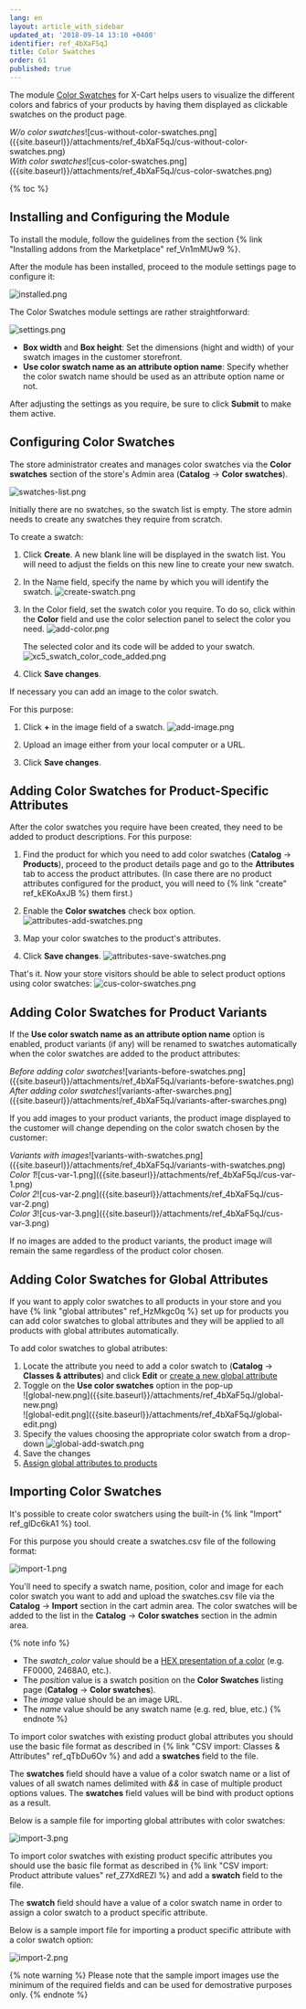 ```yaml
---
lang: en
layout: article_with_sidebar
updated_at: '2018-09-14 13:10 +0400'
identifier: ref_4bXaF5qJ
title: Color Swatches
order: 61
published: true
---
```

The module [Color Swatches](https://market.x-cart.com/addons/color-swatches.html#product-details-tab-description "Color Swatches") for X-Cart helps users to visualize the different colors and fabrics of your products by having them displayed as clickable swatches on the product page. 

<div class="ui stackable two column grid">
  <div class="column" markdown="span"><i>W/o color swatches</i>![cus-without-color-swatches.png]({{site.baseurl}}/attachments/ref_4bXaF5qJ/cus-without-color-swatches.png)</div>
  <div class="column" markdown="span"><i>With color swatches</i>![cus-color-swatches.png]({{site.baseurl}}/attachments/ref_4bXaF5qJ/cus-color-swatches.png)</div>
</div>

{% toc %}

## Installing and Configuring the Module 

To install the module, follow the guidelines from the section {% link "Installing addons from the Marketplace" ref_Vn1mMUw9 %}.

After the module has been installed, proceed to the module settings page to configure it:

![installed.png]({{site.baseurl}}/attachments/ref_4bXaF5qJ/installed.png)

The Color Swatches module settings are rather straightforward: 

![settings.png]({{site.baseurl}}/attachments/ref_4bXaF5qJ/settings.png)

   * **Box width** and **Box height**: Set the dimensions (hight and width) of your swatch images in the customer storefront.
   * **Use color swatch name as an attribute option name**: Specify whether the color swatch name should be used as an attribute option name or not.

After adjusting the settings as you require, be sure to click **Submit** to make them active.

## Configuring Color Swatches
The store administrator creates and manages color swatches via the **Color swatches** section of the store's Admin area (**Catalog** -> **Color swatches**).

![swatches-list.png]({{site.baseurl}}/attachments/ref_4bXaF5qJ/swatches-list.png)

Initially there are no swatches, so the swatch list is empty. The store admin needs to create any swatches they require from scratch. 

To create a swatch:

1. Click **Create**. A new blank line will be displayed in the swatch list. You will need to adjust the fields on this new line to create your new swatch.

2. In the Name field, specify the name by which you will identify the swatch.
   ![create-swatch.png]({{site.baseurl}}/attachments/ref_4bXaF5qJ/create-swatch.png)

3. In the Color field, set the swatch color you require. To do so, click within the **Color** field and use the color selection panel to select the color you need. 
   ![add-color.png]({{site.baseurl}}/attachments/ref_4bXaF5qJ/add-color.png)
   
   The selected color and its code will be added to your swatch.
   ![xc5_swatch_color_code_added.png]({{site.baseurl}}/attachments/ref_4bXaF5qJ/xc5_swatch_color_code_added.png)

4. Click **Save changes**.

If necessary you can add an image to the color swatch. 

For this purpose:

1. Click **+** in the image field of a swatch.
   ![add-image.png]({{site.baseurl}}/attachments/ref_4bXaF5qJ/add-image.png)
   
2. Upload an image either from your local computer or a URL.

3. Click **Save changes**.

## Adding Color Swatches for Product-Specific Attributes

After the color swatches you require have been created, they need to be added to product descriptions. For this purpose:

1. Find the product for which you need to add color swatches (**Catalog** -> **Products**), proceed to the product details page and go to the **Attributes** tab to access the product attributes. (In case there are no product attributes configured for the product, you will need to {% link "create" ref_kEKoAxJB %} them first.)

2. Enable the **Color swatches** check box option.
   ![attributes-add-swatches.png]({{site.baseurl}}/attachments/ref_4bXaF5qJ/attributes-add-swatches.png)
   
3. Map your color swatches to the product's attributes.

4. Click **Save changes**. 
   ![attributes-save-swatches.png]({{site.baseurl}}/attachments/ref_4bXaF5qJ/attributes-save-swatches.png)

That's it. Now your store visitors should be able to select product options using color swatches:
   ![cus-color-swatches.png]({{site.baseurl}}/attachments/ref_4bXaF5qJ/cus-color-swatches.png)

## Adding Color Swatches for Product Variants

If the **Use color swatch name as an attribute option name** option is enabled, product variants (if any) will be renamed to swatches automatically when the color swatches are added to the product attributes:

<div class="ui stackable two column grid">
  <div class="column" markdown="span"><i>Before adding color swatches</i>![variants-before-swatches.png]({{site.baseurl}}/attachments/ref_4bXaF5qJ/variants-before-swatches.png)</div>
  <div class="column" markdown="span"><i>After adding color swatches</i>![variants-after-swarches.png]({{site.baseurl}}/attachments/ref_4bXaF5qJ/variants-after-swarches.png)</div>
</div>

If you add images to your product variants, the product image displayed to the customer will change depending on the color swatch chosen by the customer:

<div class="ui stackable four column grid">
  <div class="column" markdown="span"><i>Variants with images</i>![variants-with-swatches.png]({{site.baseurl}}/attachments/ref_4bXaF5qJ/variants-with-swatches.png)</div>
  <div class="column" markdown="span"><i>Color 1</i>![cus-var-1.png]({{site.baseurl}}/attachments/ref_4bXaF5qJ/cus-var-1.png)</div>
  <div class="column" markdown="span"><i>Color 2</i>![cus-var-2.png]({{site.baseurl}}/attachments/ref_4bXaF5qJ/cus-var-2.png)</div>
  <div class="column" markdown="span"><i>Color 3</i>![cus-var-3.png]({{site.baseurl}}/attachments/ref_4bXaF5qJ/cus-var-3.png)</div>
</div>

If no images are added to the product variants, the product image will remain the same regardless of the product color chosen.

## Adding Color Swatches for Global Attributes

If you want to apply color swatches to all products in your store and you have {% link "global attributes" ref_HzMkgc0q %} set up for products you can add color swatches to global attributes and they will be applied to all products with global attributes automatically. 

To add color swatches to global atributes:
1. Locate the attribute you need to add a color swatch to (**Catalog** -> **Classes & attributes**) and click **Edit** or [create a new global attribute](https://kb.x-cart.com/product_classes_and_attributes/managing_global_attributes.html#adding-global-attributes "Color Swatches") 
2. Toggle on the **Use color swatches** option in the pop-up
   <div class="ui stackable two column grid">
    <div class="column" markdown="span">![global-new.png]({{site.baseurl}}/attachments/ref_4bXaF5qJ/global-new.png)</div>
    <div class="column" markdown="span">![global-edit.png]({{site.baseurl}}/attachments/ref_4bXaF5qJ/global-edit.png)</div>
   </div>
3. Specify the values choosing the appropriate color swatch from a drop-down
   ![global-add-swatch.png]({{site.baseurl}}/attachments/ref_4bXaF5qJ/global-add-swatch.png)
4. Save the changes
5. [Assign global attributes to products](https://kb.x-cart.com/product_classes_and_attributes/managing_global_attributes.html#assigning-global-attributes-to-products "Color Swatches")

## Importing Color Swatches

It's possible to create color swatchers using the built-in {% link "Import" ref_glDc6kA1 %} tool. 

For this purpose you should create a swatches.csv file of the following format:

![import-1.png]({{site.baseurl}}/attachments/ref_4bXaF5qJ/import-1.png)

You'll need to specify a swatch name, position, color and image for each color swatch you want to add and upload the swatches.csv file via the **Catalog** -> **Import** section in the cart admin area. The color swatches will be added to the list in the **Catalog** -> **Color swatches** section in the admin area. 

{% note info %}
* The _swatch_color_ value should be a [HEX presentation of a color](https://en.wikipedia.org/wiki/Web_colors#Hex_triplet "Color Swatches") (e.g. FF0000, 2468A0, etc.).
* The _position_ value is a swatch position on the **Color Swatches** listing page (**Catalog** -> **Color swatches**).
* The _image_ value should be an image URL.
* The  _name_ value should be any swatch name (e.g. red, blue, etc.)
{% endnote %}
  
To import color swatches with existing product global attributes you should use the basic file format as described in {% link "CSV import: Classes & Attributes" ref_qTbDu6Ov %} and add a **swatches** field to the file.
  
The **swatches** field should have a value of a color swatch name or a list of values of all swatch names delimited with _&&_ in case of multiple product options values. The **swatches** field values will be bind with product options as a result. 
  
Below is a sample file for importing global attributes with color swatches:

![import-3.png]({{site.baseurl}}/attachments/ref_4bXaF5qJ/import-3.png)
 
To import color swatches with existing product specific attributes you should use the basic file format as described in {% link "CSV import: Product attribute values" ref_Z7XdREZl %} and add a **swatch** field to the file. 
  
The **swatch** field should have a value of a color swatch name in order to assign a color swatch to a product specific attribute.
  
Below is a sample import file for importing a product specific attribute with a color swatch option:

![import-2.png]({{site.baseurl}}/attachments/ref_4bXaF5qJ/import-2.png) 
  
{% note warning %}
Please note that the sample import images use the minimum of the required fields and can be used for demostrative purposes only. 
{% endnote %}
